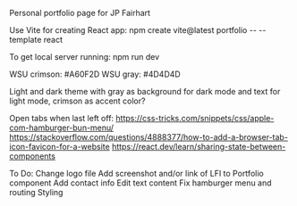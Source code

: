 Personal portfolio page for JP Fairhart

Use Vite for creating React app:
npm create vite@latest portfolio -- --template react

To get local server running:
npm run dev


WSU crimson: #A60F2D
WSU gray: #4D4D4D

Light and dark theme with gray as background for dark mode and text for light mode, crimson as accent color?

Open tabs when last left off:
https://css-tricks.com/snippets/css/apple-com-hamburger-bun-menu/
https://stackoverflow.com/questions/4888377/how-to-add-a-browser-tab-icon-favicon-for-a-website
https://react.dev/learn/sharing-state-between-components

To Do:
Change logo file
Add screenshot and/or link of LFI to Portfolio component
Add contact info
Edit text content
Fix hamburger menu and routing
Styling